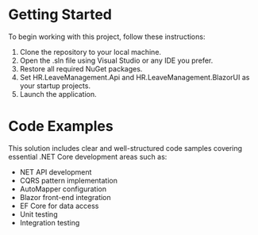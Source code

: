 # Getting Started

To begin working with this project, follow these instructions:
1. Clone the repository to your local machine.
2. Open the .sln file using Visual Studio or any IDE you prefer.
3. Restore all required NuGet packages.
4. Set HR.LeaveManagement.Api and HR.LeaveManagement.BlazorUI as your startup projects.
5. Launch the application.
# Code Examples

This solution includes clear and well-structured code samples covering essential .NET Core development areas such as:
- NET API development
- CQRS pattern implementation
- AutoMapper configuration
- Blazor front-end integration
- EF Core for data access
- Unit testing
- Integration testing

